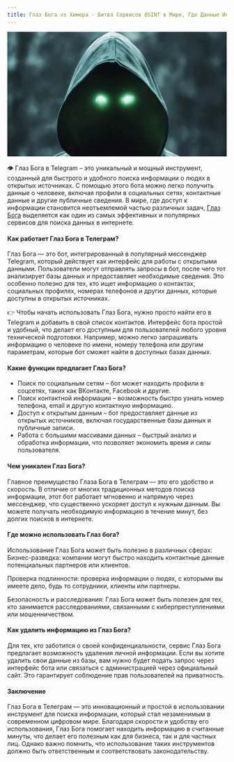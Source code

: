 ```yaml
---
title: Глаз Бога vs Химера - Битва Сервисов OSINT в Мире, Где Данные Играют Ключевую Роль
---
```


![](/images/glaz5.webp)

👁 Глаз Бога в Telegram – это уникальный и мощный инструмент, созданный для быстрого и удобного поиска информации о людях в открытых источниках. С помощью этого бота можно легко получить данные о человеке, включая профили в социальных сетях, контактные данные и другие публичные сведения. В мире, где доступ к информации становится неотъемлемой частью различных задач, [Глаз Бога](/EyeofGod/) выделяется как один из самых эффективных и популярных сервисов для поиска данных в интернете.

#### Как работает Глаз Бога в Телеграм?

Глаз Бога — это бот, интегрированный в популярный мессенджер Telegram, который действует как интерфейс для работы с открытыми данными. Пользователи могут отправлять запросы в бот, после чего тот анализирует базы данных и предоставляет необходимые сведения. Это особенно полезно для тех, кто ищет информацию о контактах, социальных профилях, номерах телефонов и других данных, которые доступны в открытых источниках.

👉 Чтобы начать использовать Глаз Бога, нужно просто найти его в Telegram и добавить в свой список контактов. Интерфейс бота простой и удобный, что делает его доступным для пользователей любого уровня технической подготовки. Например, можно легко запрашивать информацию о человеке по имени, номеру телефона или другим параметрам, которые бот сможет найти в доступных базах данных.

#### Какие функции предлагает Глаз Бога?

- Поиск по социальным сетям – бот может находить профили в соцсетях, таких как ВКонтакте, Facebook и другие.  
- Поиск контактной информации – возможность быстро узнать номер телефона, email и другую контактную информацию.  
- Доступ к открытым данным – бот предоставляет данные из открытых источников, включая государственные базы данных и публичные записи.  
- Работа с большими массивами данных – быстрый анализ и обработка информации, что позволяет экономить время и силы пользователя.

#### Чем уникален Глаз Бога?

Главное преимущество Глаза Бога в Телеграм — это его удобство и скорость. В отличие от многих традиционных методов поиска информации, этот бот работает мгновенно и напрямую через мессенджер, что существенно ускоряет доступ к нужным данным. Вы можете получать необходимую информацию в течение минут, без долгих поисков в интернете.

#### Где можно использовать Глаз бога?

Использование Глаз Бога может быть полезно в различных сферах:
Бизнес-разведка: компании могут быстро находить контактные данные потенциальных партнеров или клиентов. 

Проверка подлинности: проверка информации о людях, с которыми вы имеете дело, будь то сотрудники, клиенты или партнеры.

Безопасность и расследования: Глаз Бога может быть полезен для тех, кто занимается расследованиями, связанными с киберпреступлениями или мошенничеством.

#### Как удалить информацию из Глаз Бога?

Для тех, кто заботится о своей конфиденциальности, сервис Глаз Бога предлагает возможность удаления личной информации. Если вы хотите удалить свои данные из базы, вам нужно будет подать запрос через интерфейс бота или связаться с администрацией через официальный сайт. Это гарантирует соблюдение прав пользователей на приватность.

#### Заключение

Глаз Бога в Телеграм — это инновационный и простой в использовании инструмент для поиска информации, который стал незаменимым в современном цифровом мире. Благодаря скорости и удобству его использования, Глаз Бога помогает находить информацию в считанные минуты, что делает его полезным как для бизнеса, так и для частных лиц. Однако важно помнить, что использование таких инструментов должно быть ответственным и соответствовать законодательству.
